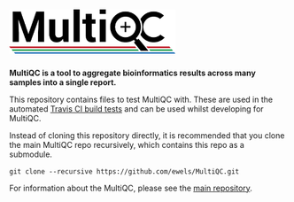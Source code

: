 # <img src="MultiQC_logo.png" width="300" title="MultiQC">

**MultiQC is a tool to aggregate bioinformatics results across many
samples into a single report.**

This repository contains files to test MultiQC with. These are used in the
automated [Travis CI build tests](https://travis-ci.org/ewels/MultiQC)
and can be used whilst developing for MultiQC.

Instead of cloning this repository directly, it is recommended that you
clone the main MultiQC repo recursively, which contains this repo as a
submodule.

```
git clone --recursive https://github.com/ewels/MultiQC.git
```

For information about the MultiQC, please see the
[main repository](https://github.com/ewels/MultiQC).
